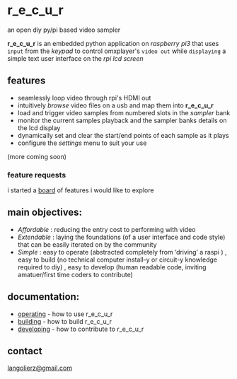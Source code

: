 # r_e_c_u_r
 an open diy py/pi based video sampler
 
 __r_e_c_u_r__ is an embedded python application on _raspberry pi3_ that uses `input` from the _keypad_ to control omxplayer's `video out` while `displaying` a simple text user interface on the _rpi lcd screen_  

## features

- seamlessly loop video through rpi's HDMI out
- intuitively _browse_ video files on a usb and map them into __r_e_c_u_r__
- load and trigger video samples from numbered slots in the _sampler_ bank
- monitor the current samples playback and the sampler banks details on the lcd display
- dynamically set and clear the start/end points of each sample as it plays
- configure the _settings_ menu to suit your use

(more coming soon)

### feature requests

i started a [board] of features i would like to explore 

## main objectives:

- *Affordable* : reducing the entry cost to performing with video
- *Extendable* : laying the foundations (of a user interface and code style) that can be easily iterated on by the community
- *Simple* : easy to operate (abstracted completely from ‘driving’ a raspi ) , easy to build (no technical computer install-y or circuit-y knowledge required to diy) , easy to develop (human readable code, inviting amatuer/first time coders to contribute)

## documentation:

- [operating] - how to use r_e_c_u_r
- [building] - how to build r_e_c_u_r
- [developing] - how to contribute to r_e_c_u_r

## contact

langolierz@gmail.com

[board]: https://trello.com/b/mmJJFyrp/feature-ideas
[operating]: documentation/operate_docs.md
[building]: documentation/build_docs.md
[developing]: documentation/develop_docs.md
